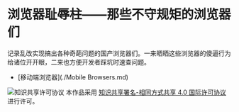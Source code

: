 # 浏览器耻辱柱——那些不守规矩的浏览器们

记录乱改实现搞出各种奇葩问题的国产浏览器们。一来晒晒这些浏览器的傻逼行为给诸位开开眼，二来也方便开发者踩坑时速查问题。

* [移动端浏览器](./Mobile Browsers.md)

![知识共享许可协议](https://i.creativecommons.org/l/by-sa/4.0/88x31.png) 本作品采用 [知识共享署名-相同方式共享 4.0 国际许可协议](http://creativecommons.org/licenses/by-sa/4.0/) 进行许可。
